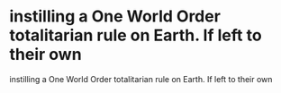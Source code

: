 # instilling a One World Order totalitarian rule on Earth. If left to their own

instilling a One World Order totalitarian rule on Earth. If left to their own